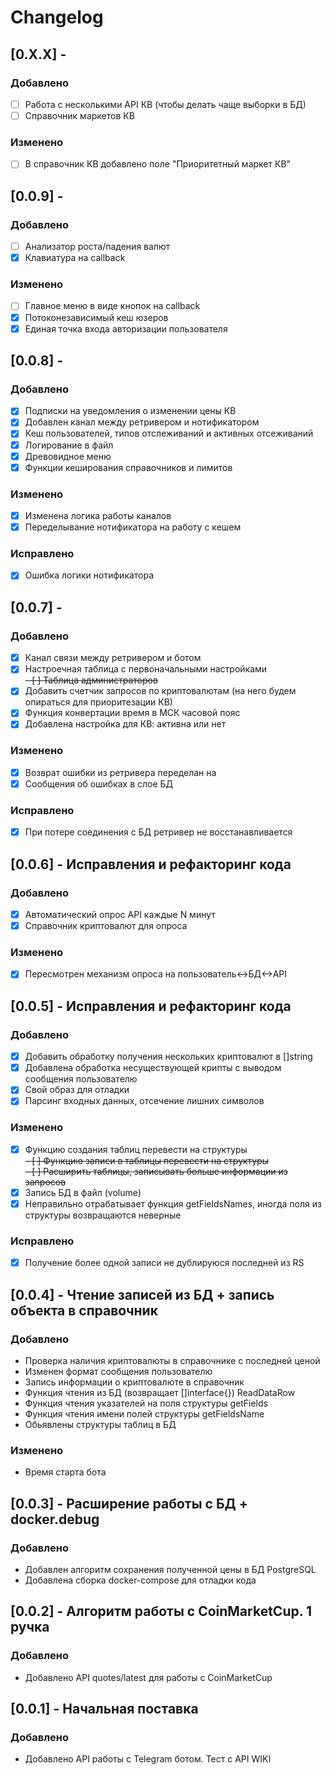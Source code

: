 # Changelog
## [0.X.X] - 
### Добавлено
- [ ] Работа с несколькими API КВ (чтобы делать чаще выборки в БД)
- [ ] Справочник маркетов КВ
### Изменено
- [ ] В справочник КВ добавлено поле "Приоритетный маркет КВ"

## [0.0.9] - 
### Добавлено
- [ ] Анализатор роста/падения валют
- [x] Клавиатура на callback
### Изменено
- [ ] Главное меню в виде кнопок на callback
- [x] Потоконезависимый кеш юзеров
- [x] Единая точка входа авторизации пользователя
## [0.0.8] - 
### Добавлено
- [x] Подписки на уведомления о изменении цены КВ
- [x] Добавлен канал между ретривером и нотификатором
- [x] Кеш пользователей, типов отслеживаний и активных отсеживаний
- [x] Логирование в файл
- [x] Древовидное меню
- [x] Функции кеширования справочников и лимитов
### Изменено
- [x] Изменена логика работы каналов
- [x] Переделывание нотификатора на работу с кешем
### Исправлено
- [x] Ошибка логики нотификатора
## [0.0.7] - 
### Добавлено
- [x] Канал связи между ретривером и ботом
- [x] Настроечная таблица с первоначальными настройками<br>
~~- [ ] Таблица администраторов~~
- [x] Добавить счетчик запросов по криптовалютам (на него будем опираться для приоритезации КВ)
- [x] Функция конвертации время в МСК часовой пояс
- [x] Добавлена настройка для КВ: активна или нет
### Изменено
- [x] Возврат ошибки из ретривера переделан на 
- [x] Сообщения об ошибках в слое БД
### Исправлено
- [x] При потере соединения с БД ретривер не восстанавливается
## [0.0.6] - Исправления и рефакторинг кода
### Добавлено
- [x] Автоматический опрос API каждые N минут
- [x] Справочник криптовалют для опроса
### Изменено
- [x] Пересмотрен механизм опроса на пользователь<->БД<->API
## [0.0.5] - Исправления и рефакторинг кода
### Добавлено
- [x] Добавить обработку получения нескольких криптовалют в []string
- [x] Добавлена обработка несуществующей крипты с выводом сообщения пользователю
- [x] Свой образ для отладки
- [x] Парсинг входных данных, отсечение лишних символов
### Изменено
- [x] Функцию создания таблиц перевести на структуры<br>
~~- [ ] Функцию записи в таблицы перевести на структуры~~<br>
~~- [ ] Расширить таблицы, записывать больше информации из запросов~~<br>
- [x] Запись БД в файл (volume)
- [x] Неправильно отрабатывает функция getFieldsNames, иногда поля из структуры возвращаются неверные
### Исправлено
- [x] Получение более одной записи не дублируюся последней из RS
## [0.0.4] - Чтение записей из БД + запись объекта в справочник
### Добавлено
- Проверка наличия криптовалюты в справочнике с последней ценой
- Изменен формат сообщения пользователю
- Запись информации о криптовалюте в справочник
- Функция чтения из БД (возвращает []interface{}) ReadDataRow
- Функция чтения указателей на поля структуры getFields
- Функция чтения имени полей структуры getFieldsName
- Обьявлены структуры таблиц в БД
### Изменено
- Время старта бота
## [0.0.3] - Расширение работы с БД + docker.debug
### Добавлено
- Добавлен алгоритм сохранения полученной цены в БД PostgreSQL
- Добавлена сборка docker-compose для отладки кода
## [0.0.2] - Алгоритм работы с CoinMarketCup. 1 ручка
### Добавлено
- Добавлено API quotes/latest для работы с CoinMarketCup
## [0.0.1] - Начальная поставка
### Добавлено
- Добавлено API работы с Telegram ботом. Тест с API WIKI